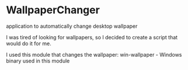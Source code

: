 # WallpaperChanger
 application to automatically change desktop wallpaper

I was tired of looking for wallpapers, so I decided to create a script that would do it for me.


I used this module that changes the wallpaper:
win-wallpaper - Windows binary used in this module
